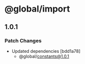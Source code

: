 # @global/import

## 1.0.1

### Patch Changes

- Updated dependencies [bdd1a78]
  - @global/constants@1.0.1
